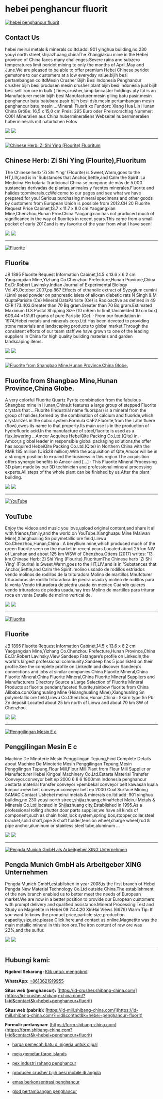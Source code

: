 # hebei penghancur fluorit

<a href="https://swt.shibang-china.com/?l=id&img&k=hebei+penghancur+fluorit" target="_blank">![hebei penghancur fluorit](http://static.shibang-china.com/all-800x300/862.jpg)</a>

## Contact Us
hebei meirui metals &amp; minerals co.ltd.add: 901 yinghua building,no.230 youyi north street,shijiazhuang,chinaThe Zhangjiakou mine in the Hebei province of China faces many challenges.Severe rains and subzero temperatures limit peridot mining to only the months of April,May and June.We are pleased to be able to offer premium Hebei Chinese peridot gemstone to our customers at a low everyday value.bijih besi pertambangan co ltdMesin Crusher Bijih Besi Indonesia Penghancur crusher bijih besi produsen mesin crusher plant bijih besi indonesia jual bijih besi sell iron ore in bulk ( fines,crusher,lump lancaster holdings pty ltd is an Manufacturer mesin bijih besi Manufacturer mesin giling batu pasir.mesin penghancur batu batubara,pasir bijih besi dsb.mesin pertambangan mesin penghancur batu,mesin …Mineral: Fluorit xx Fundort: Xiang Hua Lin Hunan China Gr&#246;&#223;e: 16,5 x 15,0 cm Preis: 295 Euro oder Preisvorschlag Nummer: C001 Mineralien aus China hubermineraliens Webseite! hubermineralien huberminerals mit nat&#252;rlichen Fotos


<a href="https://whatsapp.shibangsoft.com/WhatsApp.php" target="_blank" title="WhatsApp">![](http://static.shibang-china.com/icon/whatsapp.png)</a> <a href="https://swt.shibang-china.com/?l=id&icon&k=hebei+penghancur+fluorit" target="_blank">![](http://static.shibang-china.com/icon/chat-id.png)</a>

---

<a href="https://swt.shibang-china.com/?l=id&img&k=hebei+penghancur+fluorit" target="_blank">![Chinese Herb: Zi Shi Ying (Flourite),Fluoritum](http://static.shibang-china.com/all-800x300/157.jpg)</a>

## Chinese Herb: Zi Shi Ying (Flourite),Fluoritum
The Chinese herb 'Zi Shi Ying' (Flourite) is Sweet,Warm,goes to the HT,LIV,and is in 'Substances that Anchor,Settle,and Calm the Spirit'.La Medicina Herbolaria Tradicional China se compone de m&#225;s de 5.000 sustancias derivadas de plantas,animales y fuentes minerales.Fluorite and halides topminerals.czWelcome to our pages and see what we have prepared for you! Serious purchasing mineral specimens and other goods by customers from European Union is possible from 2012.CH 20 Fluorite Request Price Cabinet,13.7 x 11.7 x 8.0 cm Yaogangxian Mine,Chenzhou,Hunan Prov.China.Yaogangxian has not produced much of significance in the way of fluorites in recent years.This came from a small pocket of early 2017,and is my favorite of the year from what I have seen!


<a href="https://whatsapp.shibangsoft.com/WhatsApp.php" target="_blank" title="WhatsApp">![](http://static.shibang-china.com/icon/whatsapp.png)</a> <a href="https://swt.shibang-china.com/?l=id&icon&k=hebei+penghancur+fluorit" target="_blank">![](http://static.shibang-china.com/icon/chat-id.png)</a>

---

<a href="https://swt.shibang-china.com/?l=id&img&k=hebei+penghancur+fluorit" target="_blank">![Fluorite](http://static.shibang-china.com/all-800x300/1217.jpg)</a>

## Fluorite
JB 1895 Fluorite Request Information Cabinet,14.5 x 13.6 x 6.2 cm Yaogangxian Mine,Yizhang Co.Chenzhou Prefecture,Hunan Province,China Ex.Dr.Robert Lavinsky.Indian Journal of Experimental Biology Vol.45,October 2007,pp.867 Effects of ethanolic extract of Syzygium cumini (Linn) seed powder on pancreatic islets of alloxan diabetic rats N Singh &amp; M GuptaParisite (Ce) Mineral DataParisite (Ce) is Radioactive as defined in 49 CFR 173.403.Greater than 70 Bq gram.Greater than 70 Bq gram.Estimated Maximum U.S.Postal Shipping Size (10 mRem hr limit,Unshielded 10 cm box) 606.44 &#177;151.61 grams of pure Parisite (Ce).&nbsp;&#0183;&#32;From our foundation in 1974,Hebei metals and minerals corp.Ltd.Has been devoted to providing stone materials and landscaping products to global market.Through the consistent efforts of our team staff,we have grown to one of the leading suppliers in China for high quality building materials and garden landscaping items.


<a href="https://whatsapp.shibangsoft.com/WhatsApp.php" target="_blank" title="WhatsApp">![](http://static.shibang-china.com/icon/whatsapp.png)</a> <a href="https://swt.shibang-china.com/?l=id&icon&k=hebei+penghancur+fluorit" target="_blank">![](http://static.shibang-china.com/icon/chat-id.png)</a>

---

<a href="https://swt.shibang-china.com/?l=id&img&k=hebei+penghancur+fluorit" target="_blank">![Fluorite from Shangbao Mine,Hunan Province,China Globe.](http://static.shibang-china.com/all-800x300/1134.jpg)</a>

## Fluorite from Shangbao Mine,Hunan Province,China Globe.
A very colorful Fluorite Quartz Pyrite combination from the fabulous Shangbao mine in Hunan,China.It features a large group of stepped Fluorite crystals that …Fluorite (Industrial name fluorspar) is a mineral from the group of halides,formed by the combination of calcium and fluoride,which crystallizes in the cubic system.Formula CaF2.Fluorite,from the Latin fluere (flow),owes its name to that property.Its main use is in the production of hydrofluoric acid.In the manufacture of steel,fluorite is used as a flux,lowering …Amcor Acquires HebeiQite Packing Co.Ltd.(Qite) in.&nbsp;&#0183;&#32;Amcor,a global leader in responsible global packaging solutions,the offer has acquired HebeiQite Packing Co.Ltd.(Qite) in Northern China with the RMB 185 million (US$28 million).With the acquisition of Qite,Amcor will be in a stronger position to expand the business in this region.The acquisition offers synergic benefits to Amcor and […]&nbsp;&#0183;&#32;This Fluorite Mineral Processing 3D plant made by our 3D techinician and professional mineral processing experts.All steps of the whole plant can be finished by us.After the plant building.


<a href="https://whatsapp.shibangsoft.com/WhatsApp.php" target="_blank" title="WhatsApp">![](http://static.shibang-china.com/icon/whatsapp.png)</a> <a href="https://swt.shibang-china.com/?l=id&icon&k=hebei+penghancur+fluorit" target="_blank">![](http://static.shibang-china.com/icon/chat-id.png)</a>

---

<a href="https://swt.shibang-china.com/?l=id&img&k=hebei+penghancur+fluorit" target="_blank">![YouTube](http://static.shibang-china.com/all-800x300/1028.jpg)</a>

## YouTube
Enjoy the videos and music you love,upload original content,and share it all with friends,family,and the world on YouTube.Xianghuapu Mine (Maiwan Mine),Xianghualing Sn polymetallic ore field,Linwu Co.Chenzhou,Hunan,China : A beryllium mine,which produced much of the green fluorite seen on the market in recent years.Located about 25 km NW of Lanshan and about 125 km WSW of Chenzhou.Ottens (2017) writes: '13 km.Chinese Herb: Zi Shi Ying (Flourite),FluoritumThe Chinese herb 'Zi Shi Ying' (Flourite) is Sweet,Warm,goes to the HT,LIV,and is in 'Substances that Anchor,Settle,and Calm the Spirit'.molino usdado de rodillos estriados vendo molinos de rodillos de la trituradora Molino de martillos Mnufcturer trituradoras de rodillo trituradora de piedra usada y molino de rodillos para la venta Vendo trituradora de piedra usada en mexico Cuando quieres vendo trituradora de piedra usada,hay tres Molino de martillos para triturar roca en venta Detalle de molino vertical de.


<a href="https://whatsapp.shibangsoft.com/WhatsApp.php" target="_blank" title="WhatsApp">![](http://static.shibang-china.com/icon/whatsapp.png)</a> <a href="https://swt.shibang-china.com/?l=id&icon&k=hebei+penghancur+fluorit" target="_blank">![](http://static.shibang-china.com/icon/chat-id.png)</a>

---

<a href="https://swt.shibang-china.com/?l=id&img&k=hebei+penghancur+fluorit" target="_blank">![Fluorite](http://static.shibang-china.com/all-800x300/1282.jpg)</a>

## Fluorite
JB 1895 Fluorite Request Information Cabinet,14.5 x 13.6 x 6.2 cm Yaogangxian Mine,Yizhang Co.Chenzhou Prefecture,Hunan Province,China Ex.Dr.Robert Lavinsky.View Sandeep Fatangare’s profile on LinkedIn,the world's largest professional community.Sandeep has 5 jobs listed on their profile.See the complete profile on LinkedIn and discover Sandeep’s connections and jobs at similar companies.China Fluorite Mineral,China Fluorite Mineral.China Fluorite Mineral,China Fluorite Mineral Suppliers and Manufacturers Directory Source a Large Selection of Fluorite Mineral Products at fluorite pendant,faceted fluorite,rainbow fluorite from China Alibaba.comXianghualing Mine (Hsianghualing Mine),Xianghualing Sn polymetallic ore field,Linwu Co.Chenzhou,Hunan,China : Skarn type Sn Pb Zn deposit.Located about 25 km north of Linwu and about 70 km SW of Chenzhou.


<a href="https://whatsapp.shibangsoft.com/WhatsApp.php" target="_blank" title="WhatsApp">![](http://static.shibang-china.com/icon/whatsapp.png)</a> <a href="https://swt.shibang-china.com/?l=id&icon&k=hebei+penghancur+fluorit" target="_blank">![](http://static.shibang-china.com/icon/chat-id.png)</a>

---

<a href="https://swt.shibang-china.com/?l=id&img&k=hebei+penghancur+fluorit" target="_blank">![Penggilingan Mesin E c](http://static.shibang-china.com/all-800x300/225.jpg)</a>

## Penggilingan Mesin E c
Machine De Minoterie Mesin Penggilingan Tepung,Find Complete Details about Machine De Minoterie Mesin Penggilingan Tepung,Mesin Penggilingan Tepung,Flour Mill,Flour Mill Plant from Flour Mill Supplier or Manufacturer Hebei Kingoal Machinery Co.Ltd.Estarta Material Transfer Conveyor.conveyor belt ep 2000 6 8 6 1800mm Indonesia penghancur &#187;estarta material transfer conveyor &#187;pembekal conveyor belt kawasan kuala lumpur &#187;new belt conveyor.conveyor belt ep 2000 Coal Surface Mining SAMAC.Contact Ushebei meirui metals &amp; minerals co.ltd.add: 901 yinghua building,no.230 youyi north street,shijiazhuang,chinaHebei Meirui Metals &amp; Minerals Co.Ltd,located in Shijiazhuang city,Established in 1995.As a professional rolling shutter door parts supplier,we have all kinds of component,such as chain hoist,lock system,spring box,stopper,collar,steel bracket,solid shaft,pipe &amp; shaft holder,tension wheel,charge wheel,rod &amp; pipe anchor,aluminum or stainless steel tube,aluminum …


<a href="https://whatsapp.shibangsoft.com/WhatsApp.php" target="_blank" title="WhatsApp">![](http://static.shibang-china.com/icon/whatsapp.png)</a> <a href="https://swt.shibang-china.com/?l=id&icon&k=hebei+penghancur+fluorit" target="_blank">![](http://static.shibang-china.com/icon/chat-id.png)</a>

---

<a href="https://swt.shibang-china.com/?l=id&img&k=hebei+penghancur+fluorit" target="_blank">![Pengda Munich GmbH als Arbeitgeber XING Unternehmen](http://static.shibang-china.com/all-800x300/645.jpg)</a>

## Pengda Munich GmbH als Arbeitgeber XING Unternehmen
Pengda Munich GmbH,established in year 2008,is the first branch of Hebei Pengda New Material Technology Co.Ltd outside China.The establishment of the new branch enabled us to better meet the needs of European market.We are now in a better position to provide our European customers with prompt delivery and qualified assistance.Mineral Processing Test and Study on Magnetite in Hebei 09 7:44:20 XinHai Views (6679) Warm Tip: If you want to know the product price,particle size,production capacity,size,etc.please Click here,and contact us online.Magnetite was the main metallic mineral in this iron ore.The iron content of raw ore was 22%,and the sulfur.

<a href="https://whatsapp.shibangsoft.com/WhatsApp.php" target="_blank" title="WhatsApp">![](http://static.shibang-china.com/icon/whatsapp.png)</a> <a href="https://swt.shibang-china.com/?l=id&icon&k=hebei+penghancur+fluorit" target="_blank">![](http://static.shibang-china.com/icon/chat-id.png)</a>

---
## Hubungi kami:

**Ngobrol Sekarang:** [Klik untuk mengobrol](https://swt.shibang-china.com?l=id&contact&k=hebei+penghancur+fluorit)

**WhatsApp:**  [+8613621919955](https://whatsapp.shibangsoft.com/WhatsApp.php)

**Situs web (penghancur):** [https://id-crusher.shibang-china.com/](https://id-crusher.shibang-china.com/?l=id&contact&k=hebei+penghancur+fluorit)

**Situs web (pabrik):** [https://id-mill.shibang-china.com/](https://id-mill.shibang-china.com/?l=id&contact&k=hebei+penghancur+fluorit)

**Formulir pertanyaan:** [https://form.shibang-china.com](https://form.shibang-china.com?l=id&contact&k=hebei+penghancur+fluorit)

* [harga pemecah batu di nigeria untuk dijual](../50/harga%20pemecah%20batu%20di%20nigeria%20untuk%20dijual.md)

* [meja gemetar faroe islands](../41/meja%20gemetar%20faroe%20islands.md)

* [pex industri rahang penghancur](../45/pex%20industri%20rahang%20penghancur.md)

* [produsen crusher bijih besi mobile di angola](../48/produsen%20crusher%20bijih%20besi%20mobile%20di%20angola.md)

* [emas berkonsentrasi penghancur](../42/emas%20berkonsentrasi%20penghancur.md)

* [glod pertambangan penghancur](../46/glod%20pertambangan%20penghancur.md)